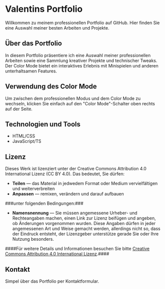 
# Valentins Portfolio

Willkommen zu meinem professionellen Portfolio auf GitHub. Hier finden Sie eine Auswahl meiner besten Arbeiten und Projekte.

## Über das Portfolio

In diesem Portfolio präsentiere ich eine Auswahl meiner professionellen Arbeiten sowie eine Sammlung kreativer Projekte und technischer Tweaks. Der Color Mode bietet ein interaktives Erlebnis mit Minispielen und anderen unterhaltsamen Features.

## Verwendung des Color Mode

Um zwischen dem professionellen Modus und dem Color Mode zu wechseln, klicken Sie einfach auf den "Color Mode"-Schalter oben rechts auf der Seite.

## Technologien und Tools

- HTML/CSS
- JavaScript/TS

## Lizenz

Dieses Werk ist lizenziert unter der Creative Commons Attribution 4.0 International Lizenz (CC BY 4.0). Das bedeutet, Sie dürfen:

- **Teilen** — das Material in jedwedem Format oder Medium vervielfältigen und weiterverbreiten
- **Anpassen** — remixen, verändern und darauf aufbauen

###unter folgenden Bedingungen:###

- **Namensnennung** — Sie müssen angemessene Urheber- und Rechteangaben machen, einen Link zur Lizenz beifügen und angeben, ob Änderungen vorgenommen wurden. Diese Angaben dürfen in jeder angemessenen Art und Weise gemacht werden, allerdings nicht so, dass der Eindruck entsteht, der Lizenzgeber unterstütze gerade Sie oder Ihre Nutzung besonders.

####Für weitere Details und Informationen besuchen Sie bitte [Creative Commons Attribution 4.0 International Lizenz](https://creativecommons.org/licenses/by/4.0/).####


## Kontakt

Simpel über das Portfolio per Kontaktformular.





